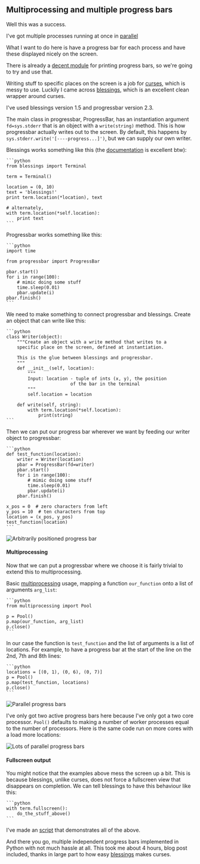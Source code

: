 Multiprocessing and multiple progress bars
------------------------------------------

Well this was a success.

I've got multiple processes running at once in [parallel][my-multi]

[my-multi]: http://aaren.github.com/notes/2012/04/embarassingly_parallel_python

What I want to do here is have a progress bar for each process and
have these displayed nicely on the screen.

There is already a [decent module][progressbar] for printing
progress bars, so we're going to try and use that.

Writing stuff to specific places on the screen is a job for
[curses][], which is messy to use. Luckily I came across
[blessings][], which is an excellent clean wrapper around curses.

I've used blessings version 1.5 and progressbar version 2.3.

[progressbar]: https://pypi.python.org/pypi/progressbar/2.3-dev
[curses]: http://docs.python.org/2/howto/curses.html
[blessings]: https://pypi.python.org/pypi/blessings/

The main class in progressbar, ProgressBar, has an instantiation
argument `fd=sys.stderr` that is an object with a `write(string)`
method. This is how progressbar actually writes out to the screen.
By default, this happens by `sys.stderr.write('[----progress...]')`,
but we can supply our own writer.

Blessings works something like this (the [documentation][blessings]
is excellent btw):

    ```python
    from blessings import Terminal

    term = Terminal()

    location = (0, 10)
    text = 'blessings!'
    print term.location(*location), text

    # alternately,
    with term.location(*self.location):
        print text
    ```

Progressbar works something like this:

    ```python
    import time

    from progressbar import ProgressBar

    pbar.start()
    for i in range(100):
        # mimic doing some stuff
        time.sleep(0.01)
        pbar.update(i)
    pbar.finish()
    ```

We need to make something to connect progressbar and blessings.
Create an object that can write like this:

    ```python
    class Writer(object):
        """Create an object with a write method that writes to a
        specific place on the screen, defined at instantiation.

        This is the glue between blessings and progressbar.
        """
        def __init__(self, location):
            """
            Input: location - tuple of ints (x, y), the position
                            of the bar in the terminal
            """
            self.location = location

        def write(self, string):
            with term.location(*self.location):
                print(string)
    ```

Then we can put our progress bar wherever we want by feeding our
writer object to progressbar:

    ```python
    def test_function(location):
        writer = Writer(location)
        pbar = ProgressBar(fd=writer)
        pbar.start()
        for i in range(100):
            # mimic doing some stuff
            time.sleep(0.01)
            pbar.update(i)
        pbar.finish()

    x_pos = 0  # zero characters from left
    y_pos = 10  # ten characters from top
    location = (x_pos, y_pos)
    test_function(location)
    ```

![Arbitrarily positioned progress bar](https://raw.github.com/aaren/multi_progress/master/single_progress_bar.png)

#### Multiprocessing ####

Now that we can put a progressbar where we choose it is fairly
trivial to extend this to multiprocessing.

Basic [multiprocessing][] usage, mapping a function `our_function`
onto a list of arguments `arg_list`:

    ```python
    from multiprocessing import Pool

    p = Pool()
    p.map(our_function, arg_list)
    p.close()
    ```

[multiprocessing]: http://docs.python.org/2/library/multiprocessing.html

In our case the function is `test_function` and the list of
arguments is a list of locations. For example, to have a progress
bar at the start of the line on the 2nd, 7th and 8th lines:

    ```python
    locations = [(0, 1), (0, 6), (0, 7)]
    p = Pool()
    p.map(test_function, locations)
    p.close()
    ```

![Parallel progress bars](https://raw.github.com/aaren/multi_progress/master/multi_progress_bar.png)

I've only got two active progress bars here because I've only got a
two core processor. `Pool()` defaults to making a number of worker
processes equal to the number of processors. Here is the same code
run on more cores with a load more locations:

![Lots of parallel progress bars](https://raw.github.com/aaren/multi_progress/master/more_multi_progress_bar.png)

#### Fullscreen output ####

You might notice that the examples above mess the screen up a bit.
This is because blessings, unlike curses, does not force a
fullscreen view that disappears on completion. We can tell blessings
to have this behaviour like this:

    ```python
    with term.fullscreen():
        do_the_stuff_above()
    ```

I've made an [script][demo-script] that demonstrates all of the above.

[demo-script]: http://www.github.com/aaren/multi_progress/multi_progress.py

And there you go, multiple independent progress bars implemented in
Python with not much hassle at all. This took me about 4 hours, blog
post included, thanks in large part to how easy [blessings][] makes
curses. 
